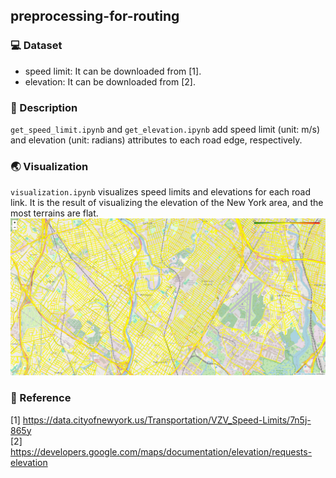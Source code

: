## preprocessing-for-routing

### :computer: Dataset
- speed limit: It can be downloaded from [1].
- elevation: It can be downloaded from [2].

### :memo: Description
`get_speed_limit.ipynb` and `get_elevation.ipynb` add speed limit (unit: m/s) and elevation (unit: radians) attributes to each road edge, respectively.

### :earth_asia: Visualization
`visualization.ipynb` visualizes speed limits and elevations for each road link.
It is the result of visualizing the elevation of the New York area, and the most terrains are flat.
![ex_screenshot](./images/elevation_result.png)

### :pushpin: Reference
[1] https://data.cityofnewyork.us/Transportation/VZV_Speed-Limits/7n5j-865y  
[2] https://developers.google.com/maps/documentation/elevation/requests-elevation